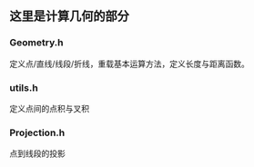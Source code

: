 ## 这里是计算几何的部分


### Geometry.h
定义点/直线/线段/折线，重载基本运算方法，定义长度与距离函数。 

### utils.h

定义点间的点积与叉积

### Projection.h
点到线段的投影